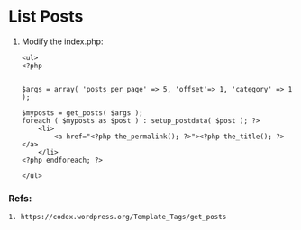 # List Posts

1. Modify the index.php:

    ```
    <ul>
    <?php


    $args = array( 'posts_per_page' => 5, 'offset'=> 1, 'category' => 1 );

    $myposts = get_posts( $args );
    foreach ( $myposts as $post ) : setup_postdata( $post ); ?>
        <li>
            <a href="<?php the_permalink(); ?>"><?php the_title(); ?></a>
        </li>
    <?php endforeach; ?>

    </ul>
   ```

### Refs:

    1. https://codex.wordpress.org/Template_Tags/get_posts
